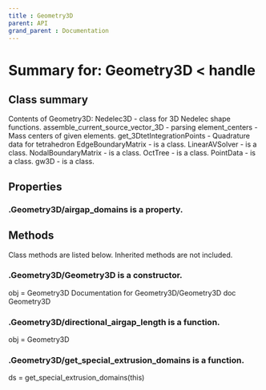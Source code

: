 ```yaml
---
title : Geometry3D
parent: API
grand_parent : Documentation
---
```

# Summary for: **Geometry3D**  < handle

## Class summary

Contents of Geometry3D:
Nedelec3D - class for 3D Nedelec shape functions.
assemble_current_source_vector_3D - parsing
element_centers - Mass centers of given elements.
get_3DtetIntegrationPoints - Quadrature data for tetrahedron
EdgeBoundaryMatrix - is a class.
LinearAVSolver - is a class.
NodalBoundaryMatrix - is a class.
OctTree - is a class.
PointData - is a class.
gw3D - is a class.

## Properties

### .Geometry3D/**airgap_domains** is a property.


## Methods

Class methods are listed below. Inherited methods are not included.

### .**Geometry3D**/Geometry3D is a constructor.
obj = Geometry3D
Documentation for Geometry3D/Geometry3D
doc Geometry3D

### .Geometry3D/**directional_airgap_length** is a function.
obj = Geometry3D

### .Geometry3D/**get_special_extrusion_domains** is a function.
ds = get_special_extrusion_domains(this)


